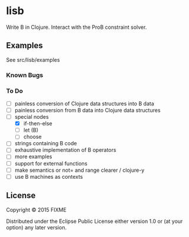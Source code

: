 # lisb

Write B in Clojure. Interact with the ProB constraint solver.


## Examples

See src/lisb/examples


### Known Bugs



### To Do

- [ ] painless conversion of Clojure data structures into B data
- [ ] painless conversion from B data into Clojure data structures
- [ ] special nodes
    - [x] if-then-else
    - [ ] let (B)
    - [ ] choose
- [ ] strings containing B code
- [ ] exhaustive implementation of B operators
- [ ] more examples
- [ ] support for external functions
- [ ] make semantics or not= and range clearer / clojure-y
- [ ] use B machines as contexts

## License

Copyright © 2015 FIXME

Distributed under the Eclipse Public License either version 1.0 or (at
your option) any later version.
